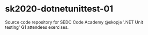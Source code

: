# sk2020-dotnetunittest-01
Source code repository for SEDC Code Academy @skopje '.NET Unit testing' G1 attendees exercises.
